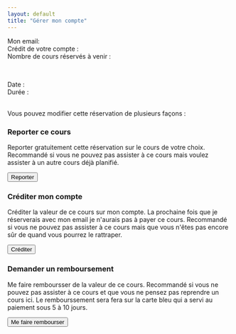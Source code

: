 ```yaml
---
layout: default
title: "Gérer mon compte"
---
```


<div class="infobox">
	<p>
	Mon email: <span id="account-email"></span><br/>
	Crédit de votre compte : <span id="account-balance"></span><br/>
	Nombre de cours réservés à venir : <span id="nb-future-bookings"></span>
	</p>
</div>

<div class="booked-class infobox" id="booked-class-template">
	<div>
		<h2 class="booked-class-title"></h2><br/>
		Date : <span class="booked-class-date"></span><br/>
		Durée : <span class="booked-class-duration"></span><br/>
		<p class="booked-class-description"></p><br/>
		Vous pouvez modifier cette réservation de plusieurs façons :
	</div>
	<div class="booked-class-options">
		<div>
			<h3>Reporter ce cours</h3>
			<p>Reporter gratuitement cette réservation sur le cours de votre choix. Recommandé si vous ne pouvez pas assister à ce cours mais voulez assister à un autre cours déjà planifié.</p>
			<button data-href="/#postpone?customerId=%customerId%&lessonToPostponeId=%lessonToPostponeId%">Reporter<span id="wait"></span></button>
		</div>
		<div>
			<h3>Créditer mon compte</h3>
			<p>Créditer la valeur de ce cours sur mon compte. La prochaine fois que je réserverais avec mon email je n'aurais pas à payer ce cours. Recommandé si vous ne pouvez pas assister à ce cours mais que vous n'êtes pas encore sûr de quand vous pourrez le rattraper.</p>
			<button data-href="https://ga09zolgt2.execute-api.eu-west-3.amazonaws.com/account/credit?customerId=%customerId%&id=%lessonToPostponeId%">Créditer<span id="wait"></span></button>
		</div>
		<div>
			<h3>Demander un remboursement</h3>
			<p>Me faire remboursser de la valeur de ce cours. Recommandé si vous ne pouvez pas assister à ce cours et que vous ne pensez pas reprendre un cours ici. Le rembourssement sera fera sur la carte bleu qui a servi au paiement sous 5 à 10 jours.</p>
			<button data-href="https://ga09zolgt2.execute-api.eu-west-3.amazonaws.com/account/refund?customerId=%customerId%&id=%lessonToPostponeId%">Me faire rembourser<span id="wait"></span></button>
		</div>
	</div>
</div>


<div>
	<script>
		document.addEventListener('DOMContentLoaded', function() {
			if (window.location.hash) {
				const customerId = window.location.hash.slice(1)
			  	fetch('https://ga09zolgt2.execute-api.eu-west-3.amazonaws.com/account?customerId=' + customerId)
				  .then(response => {
				  	if (response.ok) {
				  		return response.json()
				  	} else {
				  		throw new Error("No OK response")
				  	}
				  })
				  .then(account => {
				  	document.getElementById("account-email").innerText = account.email
				  	document.getElementById("account-balance").innerText = account.balance
				  	document.getElementById("nb-future-bookings").innerText = account.bookings.length
				  		console.log(account)
				  	for (booking of account.bookings) {
				  		const {durationHuman, startHuman} = datetimeToFrenchDatetimeAndDuration(new Date(booking.start_datetime), new Date(booking.end_datetime))
				  		let clone = document.querySelector('#booked-class-template').cloneNode(true)
				  		clone.setAttribute( 'id', "")
				  		clone.querySelectorAll(".booked-class-title")[0].innerText = booking.long_title
				  		clone.querySelectorAll(".booked-class-description")[0].innerText = booking.description
				  		clone.querySelectorAll(".booked-class-date")[0].innerText = startHuman
				  		clone.querySelectorAll(".booked-class-duration")[0].innerText = durationHuman
				  		clone.querySelectorAll("button").forEach((el) => {
				  			el.dataset.href = el.dataset.href.replace("%lessonToPostponeId%", booking.id)
				  			el.dataset.href = el.dataset.href.replace("%customerId%", customerId)
				  		})
				  		document.querySelector('#content').appendChild(clone)
				  	}
				  })
				  .catch(err => {
				  	console.error(err)
				  	document.querySelectorAll('.infobox p')[0].innerText = "Impossible de récupérer les informations de votre compte, revenez plus tard."
				  })
			}
		})
	</script>
</div>